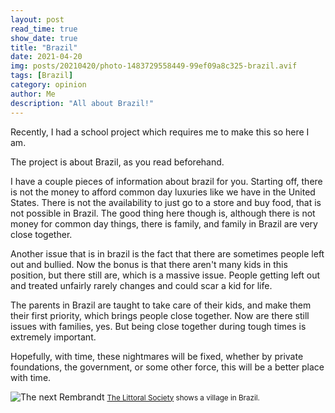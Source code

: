 ```yaml
---
layout: post
read_time: true
show_date: true
title: "Brazil"
date: 2021-04-20
img: posts/20210420/photo-1483729558449-99ef09a8c325-brazil.avif
tags: [Brazil]
category: opinion
author: Me
description: "All about Brazil!"
---
```

Recently, I had a school project which requires me to make this so here I am.

The project is about Brazil, as you read beforehand.

I have a couple pieces of information about brazil for you. Starting off, there is not the money to afford common day luxuries like we have in the United States. There is not the availability to just go to a store and buy food, that is not possible in Brazil. The good thing here though is, although there is not money for common day things, there is family, and family in Brazil are very close together.

Another issue that is in brazil is the fact that there are sometimes people left out and bullied. Now the bonus is that there aren't many kids in this position, but there still are, which is a massive issue. People getting left out and treated unfairly rarely changes and could scar a kid for life.

The parents in Brazil are taught to take care of their kids, and make them their first priority, which brings people close together. Now are there still issues with families, yes. But being close together during tough times is extremely important.

Hopefully, with time, these nightmares will be fixed, whether by private foundations, the government, or some other force, this will be a better place with time.

![The next Rembrandt](./assets/img/posts/20210420/village-in-brazil.jpg)
<small>[The Littoral Society](https://www.littoralsociety.org/blog/shorebird-expedition-brazil-investigating-the-plight-of-shorebirds-and-rural-people) shows a village in Brazil.</small>

